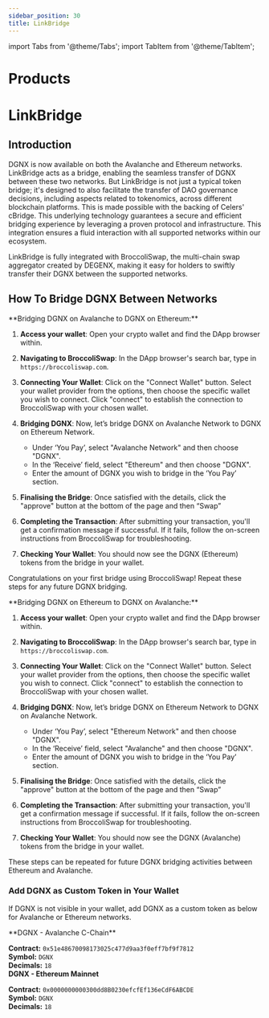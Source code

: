 ```yaml
---
sidebar_position: 30
title: LinkBridge
---
```


import Tabs from '@theme/Tabs';
import TabItem from '@theme/TabItem';


# Products

# LinkBridge

## Introduction

DGNX is now available on both the Avalanche and Ethereum networks. LinkBridge acts as a bridge, enabling the seamless transfer of DGNX between these two networks. But LinkBridge is not just a typical token bridge; it's designed to also facilitate the transfer of DAO governance decisions, including aspects related to tokenomics, across different blockchain platforms. This is made possible with the backing of Celers' cBridge. This underlying technology guarantees a secure and efficient bridging experience by leveraging a proven protocol and infrastructure. This integration ensures a fluid interaction with all supported networks within our ecosystem.

LinkBridge is fully integrated with BroccoliSwap, the multi-chain swap aggregator created by DEGENX, making it easy for holders to swiftly transfer their DGNX between the supported networks.

## How To Bridge DGNX Between Networks
<Tabs>
  <TabItem value="brige_avaxeth" label="DGNXavax to DGNXeth" default>
  **Bridging DGNX on Avalanche to DGNX on Ethereum:**

 1. **Access your wallet**: Open your crypto wallet and find the DApp browser within.

2. **Navigating to BroccoliSwap**: In the DApp browser's search bar, type in `https://broccoliswap.com`.

3. **Connecting Your Wallet**: Click on the "Connect Wallet" button. Select your wallet provider from the options, then choose the specific wallet you wish to connect. Click "connect" to establish the connection to BroccoliSwap with your chosen wallet.

4. **Bridging DGNX**: Now, let’s bridge DGNX on Avalanche Network to DGNX on Ethereum Network.
   - Under ‘You Pay’, select "Avalanche Network" and then choose "DGNX".
   - In the ‘Receive’ field, select "Ethereum" and then choose "DGNX".
   - Enter the amount of DGNX you wish to bridge in the ‘You Pay’ section.

5. **Finalising the Bridge**: Once satisfied with the details, click the "approve" button at the bottom of the page and then “Swap”

6. **Completing the Transaction**: After submitting your transaction, you'll get a confirmation message if successful. If it fails, follow the on-screen instructions from BroccoliSwap for troubleshooting.

7. **Checking Your Wallet**: You should now see the DGNX (Ethereum)  tokens from the bridge in your wallet. 

Congratulations on your first bridge using BroccoliSwap! Repeat these steps for any future DGNX bridging.


  </TabItem>
  <TabItem value="brige_ethavax" label="DGNXeth to DGNXavax">
  **Bridging DGNX on Ethereum to DGNX on Avalanche:**

 1. **Access your wallet**: Open your crypto wallet and find the DApp browser within.

2. **Navigating to BroccoliSwap**: In the DApp browser's search bar, type in `https://broccoliswap.com`.

3. **Connecting Your Wallet**: Click on the "Connect Wallet" button. Select your wallet provider from the options, then choose the specific wallet you wish to connect. Click "connect" to establish the connection to BroccoliSwap with your chosen wallet.

4. **Bridging DGNX**: Now, let’s bridge DGNX on Ethereum Network to DGNX on Avalanche Network.
   - Under ‘You Pay’, select "Ethereum Network" and then choose "DGNX".
   - In the ‘Receive’ field, select "Avalanche" and then choose "DGNX".
   - Enter the amount of DGNX you wish to bridge in the ‘You Pay’ section.

5. **Finalising the Bridge**: Once satisfied with the details, click the "approve" button at the bottom of the page and then “Swap”

6. **Completing the Transaction**: After submitting your transaction, you'll get a confirmation message if successful. If it fails, follow the on-screen instructions from BroccoliSwap for troubleshooting.

7. **Checking Your Wallet**: You should now see the DGNX (Avalanche)  tokens from the bridge in your wallet. 

These steps can be repeated for future DGNX bridging activities between Ethereum and Avalanche.



  </TabItem>
</Tabs>

### Add DGNX as Custom Token in Your Wallet
If DGNX is not visible in your wallet, add DGNX as a custom token as below for Avalanche or Ethereum networks.

<Tabs>
  <TabItem value="DGNXavax" label="Avalanche" default>
**DGNX - Avalanche C-Chain**   

**Contract:** `0x51e48670098173025c477d9aa3f0eff7bf9f7812`  
**Symbol:** `DGNX`  
**Decimals:** `18`  
  </TabItem>
  <TabItem value="DGNXeth" label="Ethereum">
**DGNX - Ethereum Mainnet**  

**Contract:** `0x0000000000300dd8B0230efcfEf136eCdF6ABCDE`  
**Symbol:** `DGNX`  
**Decimals:** `18`  
  </TabItem>
</Tabs>